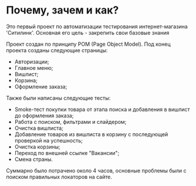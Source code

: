 # Почему, зачем и как?
Это первый проект по автоматизации тестирования интернет-магазина 'Ситилинк'. Основная его цель - закрепить свои базовые знания 

Проект создан по принципу POM (Page Object Model). Под конец проекта созданы следующие страницы:
- Авторизации;
- Главное меню;
- Вишлист;
- Корзина;
- Оформление заказа;

Также были написаны следующие тесты:
- Smoke-тест покупки товара от этапа поиска и добавления в вишлист до оформления заказа;
- Работа с поиском, фильтрами и слайдером;
- Очистка вишлиста;
- Добавление товаров из вишлиста в корзину с последующей проверкой на успешность;
- Очистка корзины;
- Переход по внешней ссылке "Вакансии";
- Смена страны.

Суммарно было потрачено около 4 часов, основные проблемы были с поиском правильных локаторов на сайте.
